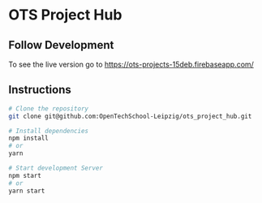 # OTS Project Hub

## Follow Development

To see the live version go to <https://ots-projects-15deb.firebaseapp.com/>

## Instructions

```bash
# Clone the repository
git clone git@github.com:OpenTechSchool-Leipzig/ots_project_hub.git

# Install dependencies
npm install
# or
yarn

# Start development Server
npm start
# or
yarn start
```
